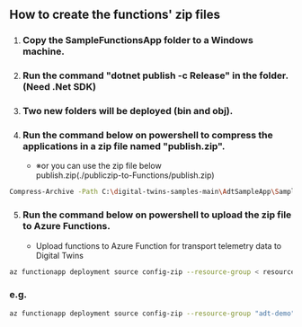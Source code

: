 ## How to create the functions' zip files

1. ### Copy the SampleFunctionsApp folder to a Windows machine.
2. ### Run the command "dotnet publish -c Release" in the folder. (Need .Net SDK)
3. ### Two new folders will be deployed (bin and obj). 
4. ### Run the command below on powershell to compress the applications in a zip file named "publish.zip".
    - ※or you can use the zip file below<br>
publish.zip(./publiczip-to-Functions/publish.zip)

```bash
Compress-Archive -Path C:\digital-twins-samples-main\AdtSampleApp\SampleFunctionsApp\bin\Release\net7.0\publish\* -DestinationPath .\publish.zip
```
    
5. ### Run the command below on powershell to upload the zip file to Azure Functions.

    - Upload functions to Azure Function for transport telemetry data to Digital Twins
```bash
az functionapp deployment source config-zip --resource-group < resource group name > --name <Azure Functions Name > --src <full path of the publish.zip>
```

### e.g.
```bash
az functionapp deployment source config-zip --resource-group "adt-demo" --name "adt-demo" --src "/Volumes/ExtraDisk/Github/Private-Usage/TechTips/articles/IoTRef/publiczip-to-Functions/publish.zip"
```



